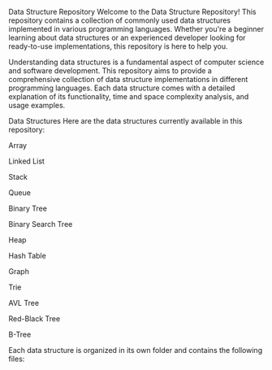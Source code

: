 Data Structure Repository
Welcome to the Data Structure Repository! This repository contains a collection of commonly used data structures implemented in various programming languages. Whether you're a beginner learning about data structures or an experienced developer looking for ready-to-use implementations, this repository is here to help you.


Understanding data structures is a fundamental aspect of computer science and software development. This repository aims to provide a comprehensive collection of data structure implementations in different programming languages. Each data structure comes with a detailed explanation of its functionality, time and space complexity analysis, and usage examples.

Data Structures
Here are the data structures currently available in this repository:


Array

Linked List

Stack

Queue

Binary Tree

Binary Search Tree

Heap

Hash Table

Graph

Trie

AVL Tree

Red-Black Tree

B-Tree

Each data structure is organized in its own folder and contains the following files:
